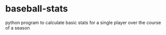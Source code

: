 # baseball-stats
python program to calculate basic stats for a single player over the course of a season
